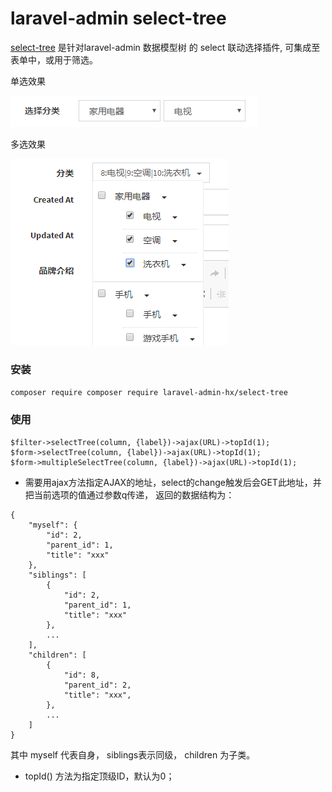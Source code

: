 laravel-admin select-tree
======

[select-tree](https://github.com/JiangGuangqing/select-tree) 是针对laravel-admin 数据模型树 的 select 联动选择插件, 可集成至表单中，或用于筛选。

单选效果

![单选效果](https://github.com/JiangGuangqing/select-tree/raw/master/select-tree.png)

多选效果

![多选效果](https://github.com/JiangGuangqing/select-tree/raw/master/multipleselect-tree.png)
### 安装

`composer require composer require laravel-admin-hx/select-tree`

### 使用

```
$filter->selectTree(column, {label})->ajax(URL)->topId(1);
$form->selectTree(column, {label})->ajax(URL)->topId(1);
$form->multipleSelectTree(column, {label})->ajax(URL)->topId(1);
```

* 需要用ajax方法指定AJAX的地址，select的change触发后会GET此地址，并把当前选项的值通过参数q传递，
返回的数据结构为：

```$xslt
{
    "myself": {
        "id": 2,
        "parent_id": 1,
        "title": "xxx"        
    },
    "siblings": [
        {
            "id": 2,
            "parent_id": 1,
            "title": "xxx"
        },
        ...
    ],
    "children": [
        {
            "id": 8,
            "parent_id": 2,
            "title": "xxx",
        },
        ...
    ]
}
```
其中 myself 代表自身， siblings表示同级， children 为子类。

* topId() 方法为指定顶级ID，默认为0；

